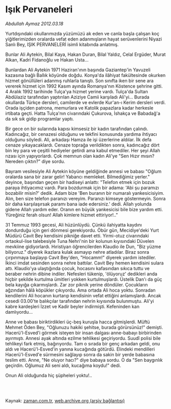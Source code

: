 # Işık Pervaneleri

*Abdullah Aymaz 2012.03.18*

<td class="columnist-detail">
<p>Yurtdışındaki okullarımızda yüzümüzü ak eden ve canla başla çalışan koç yiğitlerimizden oralarda vefat eden adanmışların hayat serüvenlerini Niyazi Sanlı Bey, IŞIK  PERVANELERİ isimli kitabında anlatmış.</p>
<p>
<div id="haberMetinDiv">
<p>Bunlar Ali Aytekin, Bilal Kaya, Hakan Duran, Bilal Yaldız, Celal Ergüder, Murat Alkan, Kadri Fidanoğlu ve Hakan Usta...
<p> Bunlardan Ali Aytekin 1971 Haziran'ının başında Gaziantep'in Yavuzeli kazasına bağlı Ballık köyünde doğdu. Konya'da ilâhiyat fakültesinde okurken hizmet gönüllüleri adanmış ruhlarla tanıştı. Son sınıfta iken bir sene ara vererek hizmet için 1992 Kasım ayında Romanya'nın Köstence şehrine gitti. 4 Aralık 1992 tarihinde Tulça'ya hizmet yerine vardı. Tulça'da Sultan Abdülaziz tarafından yaptırılan Aziziye Camii karşıladı Ali'yi... Burada okullarda Türkçe dersleri, camilerde ve evlerde Kur'an-ı Kerim dersleri verdi. Orada işçiden patrona, memurlara ve Katolik papazlara kadar herkesle irtibata geçti. Hatta Tulça'nın civarındaki Çukurova, İshakça ve Babadağ'a da sık sık gidip programlar yaptı.
<p> Bir gece on bir sularında kapısı kimsesiz bir kadın tarafından çalındı. Kadıncağız, bir cenazesi olduğunu ve tekfini konusunda yardıma ihtiyacı olduğunu söyledi. Ali, arkadaşı Hamza ile işi üzerlerine aldılar. İlk defa cenaze yıkayacaklardı. Cenaze toprağa verildikten sonra, kadıncağız dört bin ley para ve çeşitli hediyeler getirdi ama kabul etmediler. Her şeyi Allah rızası için yapıyorlardı. Çok memnun olan kadın Ali'ye "Sen Hızır mısın? Nereden çıktın?" diye sordu.
<p> Bayram vesilesiyle Ali Aytekin köyüne geldiğinde annesi ve babası "Oğlum oralarda sana bir zarar gelir! Yabancı memleket. Bilmediğimiz yerler." deyince, başından geçen bir hadiseyi anlattı: "Telefon etmek için bozuk paraya ihtiyacımız vardı. Para bozdurmak için bir adama: 'Abi şu paramızı bozabilir misin?' dedik. Adam bize 'Ben buranın bir numaralı yankesicisiyim. Alın, ben size telefon paranızı vereyim. Paranızı kimseye göstermeyin. Sonra bir daha karşılaşırsak paramı bana iade edersiniz.' dedi. Allah yolunda gidene Allah yardım eder. Oranın en büyük yankesicisi bile bize yardım etti. Yüreğiniz ferah olsun! Allah kimlere hizmet ettiriyor!.."
<p> 31 Temmuz 1993 gecesi, Ali hüzünlüydü. Çünkü ilahiyatta kaydını dondurduğu için geri dönmesi gerekiyordu. Öbür gün, Mecidiye'deki Yurt Müdürü Cavit Bey kendisini pikniğe davet etti. Yirmi-otuz civarındaki ortaokul-lise talebesiyle Tuna Nehri'nin bir kolunun kıyısındaki Düvelen mevkiine gidiyorlardı. Hıristiyan öğrencilerden Klaudio ile Dun, "Biz yüzme biliyoruz." diyerek ikazlara kulak asmayıp nehre atladılar. Biraz sonra çırpınmaya başlayıp Cavit Bey'den, "Hocamm!" diyerek yardım istediler. İkinci imdat sesinden sonra nehre battılar. Cavit Bey hemen kendisini sulara attı. Klaudio'ya ulaştığında çocuk, hocasını kafasından sıkıca tuttu ve beraber nehrin dibine indiler. Nefesleri tükenip, 'ölüyoruz' dedikleri anda hiçbir şekilde kurtulma ümitleri yokken kurtulmuşlardı. Üstelik Dan'ı da güç bela kayığa çıkarmışlardı. Zar zor piknik yerine döndüler. Çocukların ağzından hâlâ köpükler çıkıyordu. Ama ortada Ali hoca yoktu. Sonradan kendilerini Ali hocanın kurtarıp kendisinin vefat ettiğini anlamışlardı. Ancak cesedi 03.00'te balıkçılar tarafından nehrin kıyısında bulunmuştu. Ali'yi kabre kardeşleri İzzet ve Kadir beyler indirmişti. Kefeninden kan damlıyordu...
<p> Anne ve babası biriktirdikleri üç-beş kuruşla hacca gitmişlerdi. Müftü Mehmet Öden Bey, "Oğlunuzu hakiki şehitse, burada görürsünüz!" demişti. Hacerü'l-Esved'i görmek isteyen bir insan dalgası anne-babayı birbirinden ayırmıştı. Annesi ayak altında ezilme tehlikesi geçiriyordu. Suudî polisi bile tehlikeyi fark etmiş, bağırıyordu. Tam o sırada bir genç arkadan geldi, onu aldı ve Hacerü'l-Esved'in yanına kucağında götürdü. Elindeki mendilleri Hacerü'l-Esved'e sürmesini sağlayıp sonra da sakin bir yerde babasına teslim etti. Anne, "Ne oluyor hacı?" diye babaya sordu. O da "Sen baygınlık geçirdin. Oğlumuz Ali seni aldı, kucağıma koydu!" dedi.
<p> Onun Ali olduğunda hiç şüpheleri yoktu!..</p></p></p></p></p></p></p></div>
</p>


<p><br>
		 </br></p></td>

Kaynak: [zaman.com.tr](http://zaman.com.tr/yazar.do?yazino=1260338), [web.archive.org (arşiv bağlantısı)](http://web.archive.org/web/20120322140233/http://zaman.com.tr:80/yazar.do?yazino=1260338)
